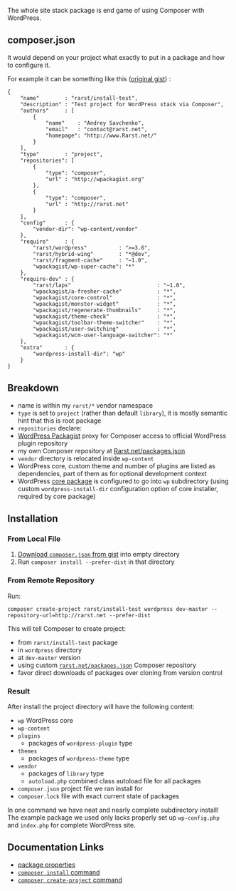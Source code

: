 <!---
title = Site Stack
subtitle = recipe
description = composer.json example for whole WordPress site Composer stack
-->

The whole site stack package is end game of using Composer with WordPress.

## composer.json

It would depend on your project what exactly to put in a package and how to configure it. 

For example it can be something like this ([original gist](https://gist.github.com/Rarst/5300767)) :

	{
		"name"        : "rarst/install-test",
		"description" : "Test project for WordPress stack via Composer",
		"authors"     : [
			{
				"name"    : "Andrey Savchenko",
				"email"   : "contact@rarst.net",
				"homepage": "http://www.Rarst.net/"
			}
		],
		"type"        : "project",
		"repositories": [
			{
				"type": "composer",
				"url" : "http://wpackagist.org"
			},
			{
				"type": "composer",
				"url" : "http://rarst.net"
			}
		],
		"config"      : {
			"vendor-dir": "wp-content/vendor"
		},
		"require"     : {
			"rarst/wordpress"          : ">=3.6",
			"rarst/hybrid-wing"        : "*@dev",
			"rarst/fragment-cache"     : "~1.0",
			"wpackagist/wp-super-cache": "*"
		},
		"require-dev" : {
			"rarst/laps"                           : "~1.0",
			"wpackagist/a-fresher-cache"           : "*",
			"wpackagist/core-control"              : "*",
			"wpackagist/monster-widget"            : "*",
			"wpackagist/regenerate-thumbnails"     : "*",
			"wpackagist/theme-check"               : "*",
			"wpackagist/toolbar-theme-switcher"    : "*",
			"wpackagist/user-switching"            : "*",
			"wpackagist/wcm-user-language-switcher": "*"
		},
		"extra"       : {
			"wordpress-install-dir": "wp"
		}
	}

## Breakdown

 - name is within my `rarst/*` vendor namespace
 - `type` is set to `project` (rather than default `library`), it is mostly semantic hint that this is root package
 - `repositories` declare:
  -  [WordPress Packagist](http://wpackagist.org/) proxy for Composer access to official WordPress plugin repository
  -  my own Composer repository at [Rarst.net/packages.json](http://www.rarst.net/packages.json)
 - `vendor` directory is relocated inside `wp-content`
 - WordPress core, custom theme and number of plugins are listed as dependencies, part of them as for optional development context
 - WordPress [core package](/recipe/core-package) is configured to go into `wp` subdirectory (using custom `wordpress-install-dir` configuration option of core installer, required by core package)

## Installation

### From Local File

1. [Download `composer.json` from gist](https://gist.github.com/Rarst/5300767/raw/composer.json) into empty directory
2. Run `composer install --prefer-dist` in that directory

### From Remote Repository

Run:

    composer create-project rarst/install-test wordpress dev-master --repository-url=http://rarst.net --prefer-dist

This will tell Composer to create project:

 - from `rarst/install-test` package
 - in `wordpress` directory
 - at `dev-master` version
 - using custom [`rarst.net/packages.json`](http://rarst.net/packages.json) Composer repository
 - favor direct downloads of packages over cloning from version control

### Result

After install the project directory will have the following content:

 - `wp` WordPress core
 - `wp-content`
  - `plugins`
     - packages of `wordpress-plugin` type 
  - `themes`
     - packages of `wordpress-theme` type 
  - `vendor`
     - packages of `library` type
     - `autoload.php` combined class autoload file for all packages
 - `composer.json` project file we ran install for
 - `composer.lock` file with exact current state of packages

In one command we have neat and nearly complete subdirectory install! The example package we used only lacks properly set up `wp-config.php` and `index.php` for complete WordPress site.

## Documentation Links

 - [package properties](http://getcomposer.org/doc/04-schema.md#properties)
 - [`composer install` command](http://getcomposer.org/doc/03-cli.md#install)
 - [`composer create-project` command](http://getcomposer.org/doc/03-cli.md#create-project)